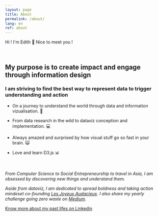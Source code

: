 ```yaml
---
layout: page
title: About
permalink: /about/
lang: en
ref: about
---
```

Hi ! I'm Edith :wave:  Nice to meet you !

<br>

## **My purpose is to create impact and engage through information design** 
### I am striving to find the best way to represent data to trigger understanding and action

* On a journey to understand the world through data and information vizualisation.  :mag_right:

* From data research in the wild to dataviz conception and implementation.  :computer:

* Always amazed and surprised by how visual stuff go so fast in your brain.  :scream_cat:

* Love and learn D3.js  :bar_chart:

<br>

*From Computer Science to Social Entrepreneurship to travel in Asia, I am obsessed by discovering new things and understand them.*

*Aside from dataviz, I am dedicated to spread boldness and taking action mindeset co-founding [Les Joyeux Audacieux](http://lesjoyeuxaudacieux.strikingly.com/). I also share my yearly challenge going zero waste on [Medium](https://medium.com/@Ed_Patey).*

[Know more about my past lifes on Linkedin](https://www.linkedin.com/in/edith-m-12329070/)
